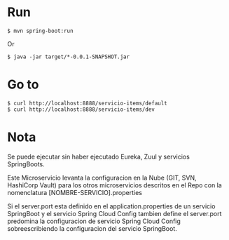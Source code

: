 # Run

```
$ mvn spring-boot:run
```
Or
```
$ java -jar target/*-0.0.1-SNAPSHOT.jar
```

# Go to

```
$ curl http://localhost:8888/servicio-items/default
$ curl http://localhost:8888/servicio-items/dev

```

# Nota 
Se puede ejecutar sin haber ejecutado Eureka, Zuul y servicios SpringBoots. 

Este Microservicio levanta la configuracion en la Nube (GIT, SVN, HashiCorp Vault) para los 
otros microservicios descritos en el Repo con la nomenclatura [NOMBRE-SERVICIO].properties

Si el server.port esta definido en el application.properties de un servicio SpringBoot y el
servicio Spring Cloud Config tambien define el server.port predomina la configuracion de 
servicio Spring Cloud Config sobreescribiendo la configuracion del servicio SpringBoot.
